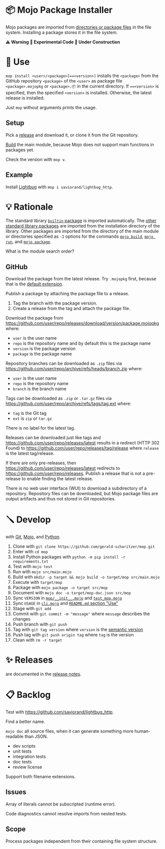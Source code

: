 # 📦 Mojo Package Installer

Mojo packages are imported from [directories or package files](https://docs.modular.com/mojo/manual/packages) in the file system.
Installing a package stores it in the file system.

**⚠️ Warning 🧪 Experimental Code 🚧 Under Construction**

# 🔌 Use

`mop install <user>/<package>[==<version>]` installs the `<package>` from the GitHub repository `<package>` of the `<user>`
as package file `<package>.mojopkg` or `<package>.📦` in the current directory.
If `==<version>` is specified, then the specified `<version>` is installed. Otherwise, the latest release is installed.

Just `mop` without arguments prints the usage.

## Setup

Pick a [release](https://github.com/gerald-scharitzer/mop/releases) and download it, or clone it from the Git repository.

[Build](#-develop) the main module, because Mojo does not support main functions in packages yet.

Check the version with `mop v`.

## Example

Install [Lightbug](https://github.com/saviorand/lightbug_http) with `mop i saviorand/lightbug_http`.

# 💡 Rationale

The standard library [`builtin` package](https://docs.modular.com/mojo/stdlib/builtin/) is imported automatically.
The [other standard library packages](https://docs.modular.com/mojo/stdlib/algorithm/functional/)
are imported from the installation directory of the library.
Other packages are imported from the directory of the main module
or directories specified as `-I` options for the commands
[`mojo build`](https://docs.modular.com/mojo/cli/build#-i-path),
[`mojo run`](https://docs.modular.com/mojo/cli/run#-i-path), and
[`mojo package`](https://docs.modular.com/mojo/cli/package#-i-path).

What is the module search order?

## GitHub

Download the package from the latest release.
Try `.mojopkg` first, because that is the [default extension](https://docs.modular.com/mojo/cli/package#-o-path).

Publish a package by attaching the package file to a release.

1. Tag the branch with the package version.
2. Create a release from the tag and attach the package file.

Download the package from https://github.com/user/repo/releases/download/version/package.mojopkg where:

- `user` is the user name
- `repo` is the repository name and by default this is the package name
- `version` is the package version
- `package` is the package name

Repository branches can be downloaded as `.zip` files via https://github.com/user/repo/archive/refs/heads/branch.zip where:

- `user` is the user name
- `repo` is the repository name
- `branch` is the branch name

Tags can be downloaded as `.zip` or `.tar.gz` files via https://github.com/user/repo/archive/refs/tags/tag.ext where:

- `tag` is the Git tag
- `ext` is `zip` or `tar.gz`

There is no label for the latest tag.

Releases can be downloaded just like tags and https://github.com/user/repo/releases/latest results in a redirect (HTTP 302 Found) to https://github.com/user/repo/releases/tag/release where `release` is the latest tag/release.

If there are only pre-releases, then https://github.com/user/repo/releases/latest redirects to https://github.com/user/repo/releases.
Publish a release that is not a pre-release to enable finding the latest release.

There is no web user interface (WUI) to download a subdirectory of a repository.
Repository files can be downloaded, but Mojo package files are output artifacts and thus not stored in Git repositories.

# 🪛 Develop

with [Git](https://git-scm.com/book),
[Mojo](https://docs.modular.com/mojo/manual/), and
[Python](https://docs.python.org/3/).

1. Clone with `git clone https://github.com/gerald-scharitzer/mop.git`
2. Enter with `cd mop`
3. Install Python packages with `python -m pip install -r requirements.txt`
4. Test with `mojo test`
5. Run with `mojo src/main.mojo`
6. Build with `mkdir -p target && mojo build -o target/mop src/main.mojo`
7. Execute with `target/mop`
8. Package with `mojo package -o target src/mop`
9. Document with `mojo doc -o target/mop-doc.json src/mop`
10. Sync `VERSION` in [`mop/__init__.mojo`](src/mop/__init__.mojo) and [`test_mop.mojo`](src/test_mop.mojo)
11. Sync `USAGE` in [`cli.mojo`](src/cli.mojo) and [`README.md` section "Use"](#-use)
12. Stage with `git add`
13. Commit with `git commit -m "message"` where `message` describes the changes
14. Push branch with `git push`
15. Tag with `git tag version` where `version` is the [semantic version](https://semver.org/)
16. Push tag with `git push origin tag` where `tag` is the version
17. Clean with `rm -r target`

# ✨ Releases

are documented in the [release notes](releases.md).

# 📋 Backlog

Test with https://github.com/saviorand/lightbug_http.

Find a better name.

`mojo doc` all source files, when it can generate something more human-readable than JSON.

- dev scripts
- unit tests
- integration tests
- doc tests
- review license

Support both filename extensions.

## Issues

Array of literals cannot be subscripted (runtime error).

Code diagnostics cannot resolve imports from nested tests.

## Scope

Process packages independent from their containing file system structure.
